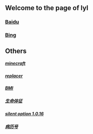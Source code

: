 ## Welcome to the page of lyl
### [Baidu](https://www.baidu.com/)
### [Bing](https://cn.bing.com/)
###
## Others
##### [minecraft](https://lylccmu.github.io/minecraft)
##### [replacer](https://lylccmu.github.io/replace/)
##### [BMI](https://lylccmu.github.io/bmi/)
##### [生命体征](https://lylccmu.github.io/p/)
##### [silent option 1.0.16](https://lylccmu.github.io/so/)
##### [病历号](https://lylccmu.github.io/num/)
